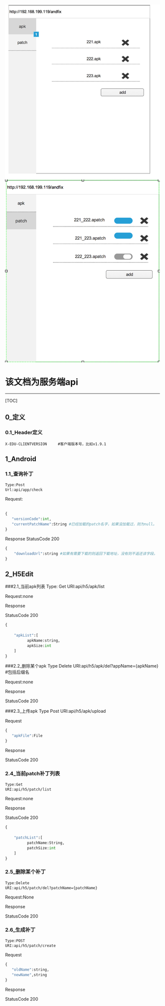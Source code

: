 ![](https://github.com/gackor/patchcloud/raw/master/readimg/123111.png)  
![](https://github.com/gackor/patchcloud/raw/master/readimg/1234444.png)  



# 该文档为服务端api

-------------------

[TOC]



## 0_定义
###  0.1_Header定义
    X-EDU-CLIENTVERSION		#客户端版本号，比如v1.9.1

## 1_Android
### 1.1_查询补丁	
    Type:Post
    Url:api/app/check   
Request:
```python

{
   "versionCode":int, 
   "currentPatchName":String #已经加载的patch名字，如果没加载过，则为null。
}
```


Response
StatusCode 200
```python
{
    "downloadUrl":string #如果有需要下载的则返回下载地址，没有则不返还该字段。
}
```

## 2_H5Edit
###2.1_当前apk列表
    Type: Get
    URI:api/h5/apk/list

Request:none

Response

StatusCode 200
```python
{

    "apkList":[
          apkName:string, 
          apkSize:int
    ] 
}
```

###2.2_删除某个apk
    Type Delete
    URI:api/h5/apk/del?appName={apkName} #包括后缀名

Request:none

Response

StatusCode 200

###2.3_上传apk
    Type Post
    URI:api/h5/apk/upload

Request

```python
{
   "apkFile":File
}
```
Response

StatusCode 200

### 2.4_当前patch补丁列表
    Type:Get
    URI:api/h5/patch/list


Request:none

Response

StatusCode 200
```python
{

    "patchList":[
          patchName:String, 
          patchSize:int
    ] 
}
```

### 2.5_删除某个补丁
    Type:Delete
    URI:api/h5/patch/del?patchName={patchName}

Request:None


Response

StatusCode 200

### 2.6_生成补丁
    Type:POST
    URI:api/h5/patch/create

Request

```python
{
   "oldName":string,
   "newName",string
}
```

Response

StatusCode 200
